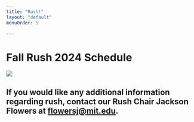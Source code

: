 ```yaml
---
title: "Rush!"
layout: "default"
menuOrder: 5

---
```

<div class="content container">

<h1 class="centeredHeader">Fall Rush 2024 Schedule</h1>

<img src='/images/rush_schedules/rush_2024.png'></img>

<h2 class="centeredHeader">If you would like any additional information regarding rush, contact our Rush Chair Jackson Flowers at <a href="mailto:flowersj@mit.edu">flowersj@mit.edu</a>.</h2>
<br />
<br />

</div>
